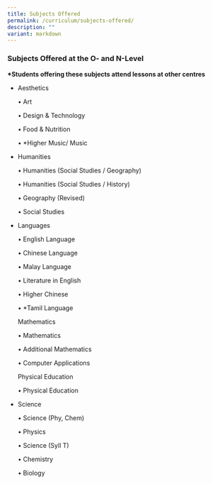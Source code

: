 ```yaml
---
title: Subjects Offered
permalink: /curriculum/subjects-offered/
description: ""
variant: markdown
---
```

<h3>Subjects Offered at the O- and N-Level</h3>
<p><strong>*Students offering these subjects attend lessons at other centres</strong>
</p>
<ul>
<li>
<p>Aesthetics</p>
<p></p>
<p>• Art
<br>
</p>
<p>• Design &amp; Technology
<br>
</p>
<p>• Food &amp; Nutrition
<br>
</p>
<p>• *Higher Music/ Music</p>
<p></p>
</li>
<li>
<p>Humanities</p>
<p></p>
<p>• Humanities (Social Studies / Geography)
<br>
</p>
<p>• Humanities (Social Studies / History)
<br>
</p>
<p>• Geography (Revised)
<br>
</p>
<p>• Social Studies</p>
<p></p>
</li>
<li>
<p>Languages</p>
<p>• English Language
<br>
</p>
<p>• Chinese Language
<br>
</p>
<p>• Malay Language
<br>
</p>
<p>• Literature in English
<br>
</p>
<p>• Higher Chinese
<br>
</p>
<p>• *Tamil Language</p>
<p></p>
<p>Mathematics</p>
<p></p>
<p>• Mathematics
<br>
</p>
<p>• Additional Mathematics
<br>
</p>
<p>• Computer Applications</p>
<p>Physical Education</p>
<p>• Physical Education</p>
<p></p>
</li>
<li>
<p>Science</p>
<p>• Science (Phy, Chem)
<br>
</p>
<p>• Physics
<br>
</p>
<p>• Science (Syll T)
<br>
</p>
<p>• Chemistry
<br>
</p>
<p>• Biology</p>
<p></p>
</li>
</ul>
<p></p>